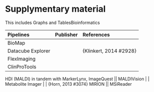 # Supplymentary material
This includes Graphs and TablesBioinformatics 

Pipelines|Publisher|References
:--- | --- | :---
BioMap | | 
Datacube Explorer | | {Klinkert, 2014 #2928}
FlexImaging | | 
ClinProTools | |
HDI (MALDI) in tandem with MarkerLynx, 
ImageQuest || 
MALDIVision | | 
Metabolite Imager | | {Horn, 2013 #3074}
MIRION ||
MSiReader